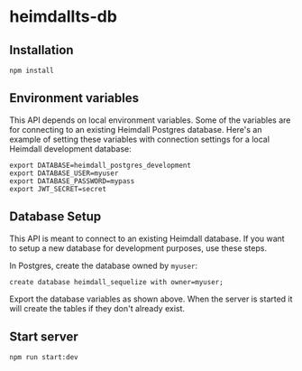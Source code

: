 # heimdallts-db

## Installation
```
npm install
```

## Environment variables
This API depends on local environment variables. Some of the variables are for connecting to an existing Heimdall Postgres database. Here's an example of setting these variables with connection settings for a local Heimdall development database:
```
export DATABASE=heimdall_postgres_development
export DATABASE_USER=myuser
export DATABASE_PASSWORD=mypass
export JWT_SECRET=secret
```

## Database Setup
This API is meant to connect to an existing Heimdall database. If you want to setup a new database for development purposes, use these steps.

In Postgres, create the database owned by `myuser`:
```
create database heimdall_sequelize with owner=myuser;
```

Export the database variables as shown above. When the server is started it will create the tables if they don't already exist.

## Start server
```
npm run start:dev
```
